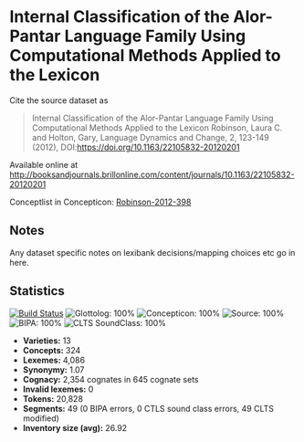 # Internal Classification of the Alor-Pantar Language Family Using Computational Methods Applied to the Lexicon

Cite the source dataset as

> Internal Classification of the Alor-Pantar Language Family Using Computational Methods Applied to the Lexicon Robinson, Laura C. and Holton, Gary, Language Dynamics and Change, 2, 123-149 (2012), DOI:https://doi.org/10.1163/22105832-20120201

Available online at http://booksandjournals.brillonline.com/content/journals/10.1163/22105832-20120201

Conceptlist in Concepticon: [Robinson-2012-398](http://concepticon.clld.org/contributions/Robinson-2012-398)

## Notes

Any dataset specific notes on lexibank decisions/mapping choices etc go in here.


## Statistics


[![Build Status](https://travis-ci.org/None.svg?branch=master)](https://travis-ci.org/None)
![Glottolog: 100%](https://img.shields.io/badge/Glottolog-100%25-brightgreen.svg "Glottolog: 100%")
![Concepticon: 100%](https://img.shields.io/badge/Concepticon-100%25-brightgreen.svg "Concepticon: 100%")
![Source: 100%](https://img.shields.io/badge/Source-100%25-brightgreen.svg "Source: 100%")
![BIPA: 100%](https://img.shields.io/badge/BIPA-100%25-brightgreen.svg "BIPA: 100%")
![CLTS SoundClass: 100%](https://img.shields.io/badge/CLTS%20SoundClass-100%25-brightgreen.svg "CLTS SoundClass: 100%")

- **Varieties:** 13
- **Concepts:** 324
- **Lexemes:** 4,086
- **Synonymy:** 1.07
- **Cognacy:** 2,354 cognates in 645 cognate sets
- **Invalid lexemes:** 0
- **Tokens:** 20,828
- **Segments:** 49 (0 BIPA errors, 0 CTLS sound class errors, 49 CLTS modified)
- **Inventory size (avg):** 26.92